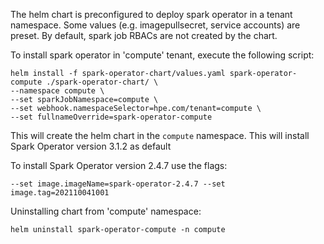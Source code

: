 The helm chart is preconfigured to deploy spark operator in a tenant namespace.
Some values (e.g. imagepullsecret, service accounts) are preset. By default, spark job RBACs
are not created by the chart.

To install spark operator in 'compute' tenant, execute the following script:
```shell
helm install -f spark-operator-chart/values.yaml spark-operator-compute ./spark-operator-chart/ \
--namespace compute \
--set sparkJobNamespace=compute \
--set webhook.namespaceSelector=hpe.com/tenant=compute \
--set fullnameOverride=spark-operator-compute
```

This will create the helm chart in the `compute` namespace.  This will install Spark Operator version 3.1.2 as default </br>

To install Spark Operator version 2.4.7 use the flags:

`--set image.imageName=spark-operator-2.4.7 --set image.tag=202110041001 `

Uninstalling chart from 'compute' namespace:
```shell
helm uninstall spark-operator-compute -n compute
```

